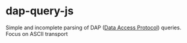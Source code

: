 # dap-query-js
Simple and incomplete parsing of DAP ([Data Access Protocol](http://opendap.org)) queries. Focus on ASCII transport


